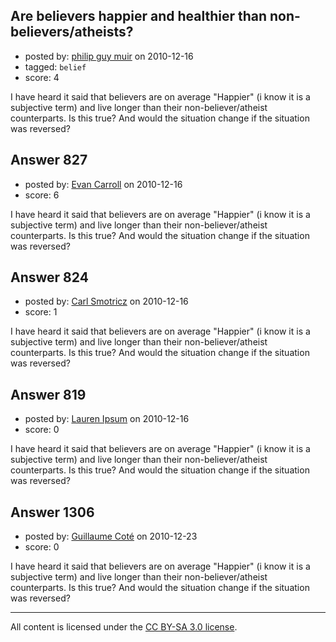 ## Are believers happier and healthier than non-believers/atheists?

- posted by: [philip guy muir](https://stackexchange.com/users/-1/182-philip-guy-muir) on 2010-12-16
- tagged: `belief`
- score: 4

I have heard it said that believers are on average "Happier" (i know it is a subjective term) and live longer than their non-believer/atheist counterparts. Is this true? And would the situation change if the situation was reversed?


## Answer 827

- posted by: [Evan Carroll](https://stackexchange.com/users/-1/5-evan-carroll) on 2010-12-16
- score: 6

I have heard it said that believers are on average "Happier" (i know it is a subjective term) and live longer than their non-believer/atheist counterparts. Is this true? And would the situation change if the situation was reversed?


## Answer 824

- posted by: [Carl Smotricz](https://stackexchange.com/users/-1/228-carl-smotricz) on 2010-12-16
- score: 1

I have heard it said that believers are on average "Happier" (i know it is a subjective term) and live longer than their non-believer/atheist counterparts. Is this true? And would the situation change if the situation was reversed?


## Answer 819

- posted by: [Lauren Ipsum](https://stackexchange.com/users/-1/71-lauren-ipsum) on 2010-12-16
- score: 0

I have heard it said that believers are on average "Happier" (i know it is a subjective term) and live longer than their non-believer/atheist counterparts. Is this true? And would the situation change if the situation was reversed?


## Answer 1306

- posted by: [Guillaume Coté](https://stackexchange.com/users/-1/408-guillaume-cot) on 2010-12-23
- score: 0

I have heard it said that believers are on average "Happier" (i know it is a subjective term) and live longer than their non-believer/atheist counterparts. Is this true? And would the situation change if the situation was reversed?



---

All content is licensed under the [CC BY-SA 3.0 license](https://creativecommons.org/licenses/by-sa/3.0/).

